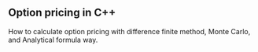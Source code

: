 ## Option pricing in C++

How to calculate option pricing with difference finite method, Monte Carlo, and Analytical formula way.
